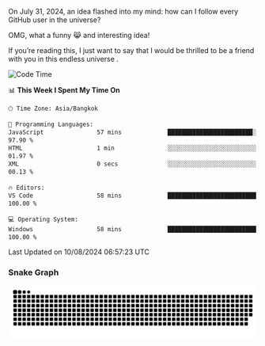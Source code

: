 On July 31, 2024, an idea flashed into my mind: how can I follow every GitHub user in the universe?

OMG, what a funny 😹 and interesting idea!

If you’re reading this, I just want to say that I would be thrilled to be a friend with you in this endless universe . 


<!--START_SECTION:waka-->
![Code Time](http://img.shields.io/badge/Code%20Time-2%20hrs%2014%20mins-blue)

📊 **This Week I Spent My Time On** 

```text
🕑︎ Time Zone: Asia/Bangkok

💬 Programming Languages: 
JavaScript               57 mins             ████████████████████████░   97.90 % 
HTML                     1 min               ░░░░░░░░░░░░░░░░░░░░░░░░░   01.97 % 
XML                      0 secs              ░░░░░░░░░░░░░░░░░░░░░░░░░   00.13 % 

🔥 Editors: 
VS Code                  58 mins             █████████████████████████   100.00 % 

💻 Operating System: 
Windows                  58 mins             █████████████████████████   100.00 % 
```


 Last Updated on 10/08/2024 06:57:23 UTC
<!--END_SECTION:waka-->

### Snake Graph
![snake graph](https://github.com/tqlucitvn/tqlucitvn/blob/snake-graph-output/github-contribution-grid-snake.svg)
